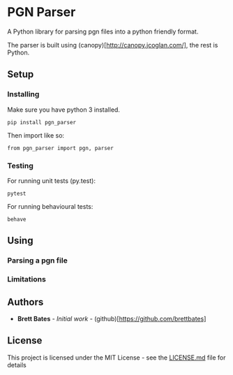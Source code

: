 # PGN Parser

A Python library for parsing pgn files into a python friendly format.

The parser is built using (canopy)[http://canopy.jcoglan.com/], the rest is Python.

## Setup
### Installing

Make sure you have python 3 installed.

```
pip install pgn_parser
```

Then import like so:

```
from pgn_parser import pgn, parser
```

### Testing

For running unit tests (py.test):
```
pytest
```

For running behavioural tests:
```
behave
```

## Using
### Parsing a pgn file


### Limitations

## Authors

* **Brett Bates** - *Initial work* - (github)[https://github.com/brettbates]

## License

This project is licensed under the MIT License - see the [LICENSE.md](LICENSE.md) file for details
